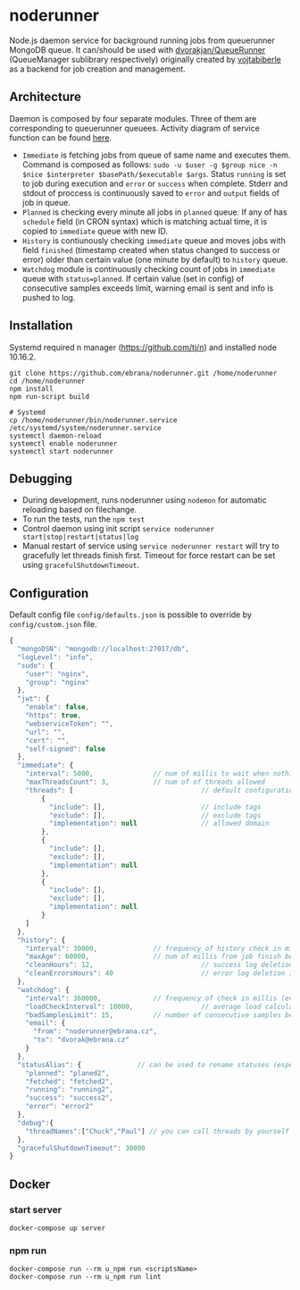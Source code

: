 # noderunner

Node.js daemon service for background running jobs from queuerunner MongoDB queue. It can/should be used with [dvorakjan/QueueRunner](https://github.com/dvorakjan/QueueRunner) (QueueManager sublibrary respectively) originally created by [vojtabiberle](https://github.com/vojtabiberle) as a backend for job creation and management.

## Architecture
Daemon is composed by four separate modules. Three of them are corresponding to queuerunner queuees. Activity diagram of service function can be found [here](docs/modules-activity.png).
  
  * ``Immediate`` is fetching jobs from queue of same name and executes them. Command is composed as follows: ``sudo -u $user -g $group nice -n $nice $interpreter $basePath/$executable $args``. Status ``running`` is set to job during execution and ``error`` or ``success`` when complete. Stderr and stdout of proccess is continuously saved to ``error`` and ``output`` fields of job in queue.
  * ``Planned`` is checking every minute all jobs in ``planned`` queue. If any of has ``schedule`` field (in CRON syntax) which is matching actual time, it is copied to ``immediate`` queue with new ID.
  * ``History`` is contiunously checking ``immediate`` queue and moves jobs with field ``finished`` (timestamp created when status changed to success or error) older than certain value (one minute by default) to ``history`` queue.
  * ``Watchdog`` module is continuously checking count of jobs in ``immediate`` queue with ``status=planned``. If certain value (set in config) of consecutive samples exceeds limit, warning email is sent and info is pushed to log.

## Installation
Systemd required n manager (https://github.com/tj/n) and installed node 10.16.2.
```bashp
git clone https://github.com/ebrana/noderunner.git /home/noderunner
cd /home/noderunner
npm install
npm run-script build

# Systemd
cp /home/noderunner/bin/noderunner.service /etc/systemd/system/noderunner.service
systemctl daemon-reload
systemctl enable noderunner
systemctl start noderunner
```
## Debugging
  * During development, runs noderunner using ``nodemon`` for automatic reloading based on filechange.
  * To run the tests, run the ``npm test``
  * Control daemon using init script ``service noderunner start|stop|restart|status|log``
  * Manual restart of service using ``service noderunner restart`` will try to gracefully let threads finish first. Timeout for force restart can be set using ``gracefulShutdownTimeout``.

## Configuration
Default config file ``config/defaults.json`` is possible to override by ``config/custom.json`` file.
```javascript
{
  "mongoDSN": "mongodb://localhost:27017/db",	
  "logLevel": "info", 
  "sudo": {
    "user": "nginx",
    "group": "nginx"
  },
  "jwt": {
    "enable": false, 
    "https": true,
    "webserviceToken": "",
    "url": "",
    "cert": "",
    "self-signed": false
  },
  "immediate": {
    "interval": 5000,				// num of millis to wait when nothing to do
    "maxThreadsCount": 3,			// num of of threads allowed
    "threads": [                                // default configurations for 3 threads
        {
          "include": [],                        // include tags
          "exclude": [],                        // exclude tags
          "implementation": null                // allowed domain
        },
        {
          "include": [],
          "exclude": [],
          "implementation": null
        },
        {
          "include": [],
          "exclude": [],
          "implementation": null
        }
    ]
  },
  "history": {
    "interval": 30000,				// frequency of history check in millis
    "maxAge": 60000,				// num of millis from job finish before its move to history queue
    "cleanHours": 12,                           // success log deletion interval
    "cleanErrorsHours": 40                      // error log deletion interval
  },
  "watchdog": {
    "interval": 360000,				// frequency of check in millis (every 6 minutes)
    "loadCheckInterval": 10000,                 // average load calculation start interval   
    "badSamplesLimit": 15,			// number of consecutive samples before warning is send (1.5 hour)
    "email": {
      "from": "noderunner@ebrana.cz",
      "to": "dvorak@ebrana.cz"
    }
  },
  "statusAlias": {				// can be used to rename statuses (especially for testing purposes)
    "planned": "planed2",
    "fetched": "fetched2",
    "running": "running2",
    "success": "success2",
    "error": "error2"
  },
  "debug":{
    "threadNames":["Chuck","Paul"] // you can call threads by yourself :-)
  },
  "gracefulShutdownTimeout": 30000
}
```
## Docker

### start server 
```
docker-compose up server
```

### npm run 
```
docker-compose run --rm u_npm run <scriptsName>
docker-compose run --rm u_npm run lint
```